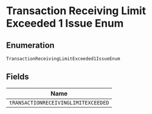 
# Transaction Receiving Limit Exceeded 1 Issue Enum

## Enumeration

`TransactionReceivingLimitExceeded1IssueEnum`

## Fields

| Name |
|  --- |
| `tRANSACTIONRECEIVINGLIMITEXCEEDED` |

